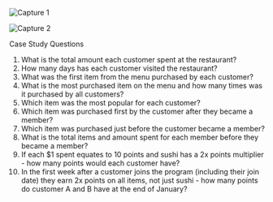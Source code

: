 ![Capture 1](https://user-images.githubusercontent.com/102500744/164885668-7de8331a-81bb-4c44-8fe6-56b3429e1612.PNG)

![Capture 2](https://user-images.githubusercontent.com/102500744/164885711-1f6460f5-f563-4cae-bb50-2a2420ca097d.PNG)


Case Study Questions 
1. What is the total amount each customer spent at the restaurant?
2. How many days has each customer visited the restaurant?
3. What was the first item from the menu purchased by each customer?
4. What is the most purchased item on the menu and how many times was it purchased by all customers?
5. Which item was the most popular for each customer?
6. Which item was purchased first by the customer after they became a member?
7. Which item was purchased just before the customer became a member?
8. What is the total items and amount spent for each member before they became a member?
9. If each $1 spent equates to 10 points and sushi has a 2x points multiplier - how many points would each customer have?
10. In the first week after a customer joins the program (including their join date) they earn 2x points on all items, not just sushi - how many points do customer A and B have at the end of January?
